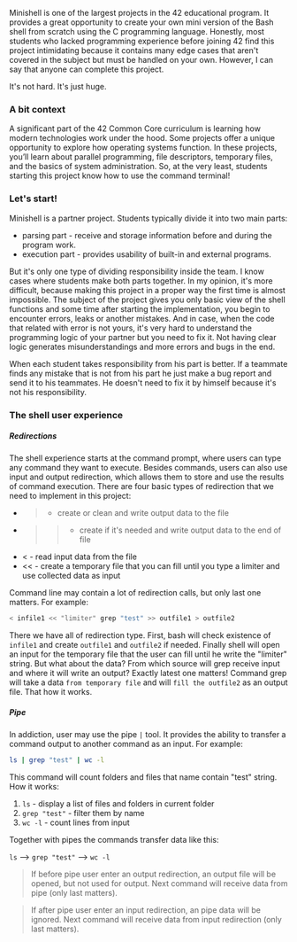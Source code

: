 Minishell is one of the largest projects in the 42 educational program. It provides a great opportunity to create your own mini version of the Bash shell from scratch using the C programming language. Honestly, most students who lacked programming experience before joining 42 find this project intimidating because it contains many edge cases that aren't covered in the subject but must be handled on your own. However, I can say that anyone can complete this project.

It's not hard. It's just huge.  

### A bit context

A significant part of the 42 Common Core curriculum is learning how modern technologies work under the hood. Some projects offer a unique opportunity to explore how operating systems function. In these projects, you’ll learn about parallel programming, file descriptors, temporary files, and the basics of system administration. So, at the very least, students starting this project know how to use the command terminal!

### Let's start!

Minishell is a partner project. Students typically divide it into two main parts:

* parsing part - receive and storage information before and during the program work. 
* execution part - provides usability of built-in and external programs. 

But it's only one type of dividing responsibility inside the team. I know cases where students make both parts together. In my opinion, it's more difficult, because making this project in a proper way the first time is almost impossible. The subject of the project gives you only basic view of the shell functions and some time after starting the implementation, you begin to encounter errors, leaks or another mistakes. And in case, when the code that related with error is not yours, it's very hard to understand the programming logic of your partner but you need to fix it. Not having clear logic generates misunderstandings and more errors and bugs in the end.

When each student takes responsibility from his part is better. If a teammate finds any mistake that is not from his part he just make a bug report and send it to his teammates. He doesn't need to fix it by himself because it's not his responsibility.

### The shell user experience

##### Redirections

The shell experience starts at the command prompt, where users can type any command they want to execute. Besides commands, users can also use input and output redirection, which allows them to store and use the results of command execution. There are four basic types of redirection that we need to implement in this project:

- > - create or clean and write output data to the file
- >> - create if it's needed and write output data to the end of file
- < - read input data from the file
- << - create a temporary file that you can fill until you type a limiter and use collected data as input

Command line may contain a lot of redirection calls, but only last one matters. For example:

```bash
< infile1 << "limiter" grep "test" >> outfile1 > outfile2
```

There we have all of redirection type. First, bash will check existence of `infile1` and create `outfile1` and `outfile2` if needed. Finally shell will open an input for the temporary file that the user can fill until he write the "limiter" string. But what about the data? From which source will grep receive input and where it will write an output? Exactly latest one matters! Command grep will take a data `from temporary file` and will `fill the outfile2` as an output file. That how it works.

##### Pipe

In addiction, user may use the pipe `|` tool. It provides the ability to transfer a command output to another command as an input. For example:

```bash
ls | grep "test" | wc -l
```

This command will count folders and files that name contain "test" string. How it works:

1. `ls` - display a list of files and folders in current folder
2. `grep "test"` - filter them by name
3. `wc -l` - count lines from input

Together with pipes the commands transfer data like this:

`ls` --> `grep "test"` --> `wc -l`

> If before pipe user enter an output redirection, an output file will be opened, but not used for output. Next command will receive data from pipe (only last matters).

> If after pipe user enter an input redirection, an pipe data will be ignored. Next command will receive data from input redirection (only last matters).

